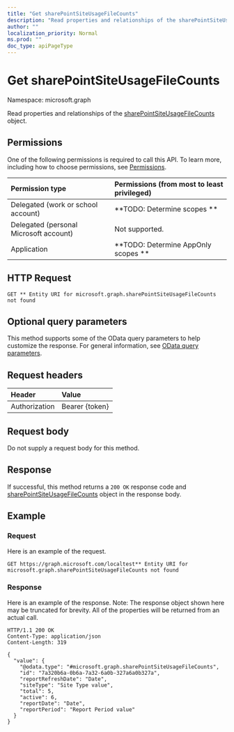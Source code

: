 ```yaml
---
title: "Get sharePointSiteUsageFileCounts"
description: "Read properties and relationships of the sharePointSiteUsageFileCounts object."
author: ""
localization_priority: Normal
ms.prod: ""
doc_type: apiPageType
---
```


# Get sharePointSiteUsageFileCounts

Namespace: microsoft.graph

Read properties and relationships of the [sharePointSiteUsageFileCounts](../resources/sharepointsiteusagefilecounts.md) object.

## Permissions
One of the following permissions is required to call this API. To learn more, including how to choose permissions, see [Permissions](/concepts/permissions-reference.md).

|Permission type|Permissions (from most to least privileged)|
|:---|:---|
|Delegated (work or school account)|**TODO: Determine scopes **|
|Delegated (personal Microsoft account)|Not supported.|
|Application|**TODO: Determine AppOnly scopes **|

## HTTP Request
<!-- {
  "blockType": "ignored"
}
-->
``` http
GET ** Entity URI for microsoft.graph.sharePointSiteUsageFileCounts not found
```

## Optional query parameters
This method supports some of the OData query parameters to help customize the response. For general information, see [OData query parameters](/graph/query-parameters).

## Request headers
|Header|Value|
|:---|:---|
|Authorization|Bearer {token}|

## Request body
Do not supply a request body for this method.

## Response
If successful, this method returns a `200 OK` response code and [sharePointSiteUsageFileCounts](../resources/sharepointsiteusagefilecounts.md) object in the response body.

## Example

### Request
Here is an example of the request.
<!-- {
  "blockType": "request",
  "name": "get_sharepointsiteusagefilecounts"
}
-->
``` http
GET https://graph.microsoft.com/localtest** Entity URI for microsoft.graph.sharePointSiteUsageFileCounts not found
```

### Response
Here is an example of the response. Note: The response object shown here may be truncated for brevity. All of the properties will be returned from an actual call.
<!-- {
  "blockType": "response",
  "truncated": true,
  "@odata.type": "microsoft.graph.sharePointSiteUsageFileCounts"
}
-->
``` http
HTTP/1.1 200 OK
Content-Type: application/json
Content-Length: 319

{
  "value": {
    "@odata.type": "#microsoft.graph.sharePointSiteUsageFileCounts",
    "id": "7a320b6a-0b6a-7a32-6a0b-327a6a0b327a",
    "reportRefreshDate": "Date",
    "siteType": "Site Type value",
    "total": 5,
    "active": 6,
    "reportDate": "Date",
    "reportPeriod": "Report Period value"
  }
}
```

